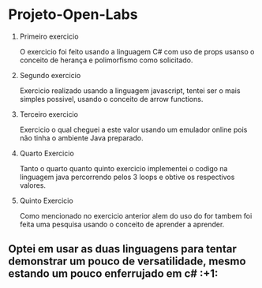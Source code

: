 <h1> Projeto-Open-Labs</h1>
<ol>
  <li>Primeiro exercicio</li>
    <p>O exercicio foi feito usando a linguagem C# com uso de props usanso o conceito de herança e polimorfismo como solicitado.</p>
  <li>Segundo exercicio</li>
    <p>Exercicio realizado usando a linguagem javascript, tentei ser o mais simples possivel, usando o conceito de arrow functions.</p>
  <li>Terceiro exercicio</li>
    <p>Exercicio o qual cheguei a este valor usando um emulador online pois não tinha o ambiente Java preparado.</p>
  <li>Quarto Exercicio</li>
    <p>Tanto o quarto quanto quinto exercicio implementei o codigo na linguagem java percorrendo pelos 3 loops e obtive os respectivos valores.</p>
  <li>Quinto Exercicio</li>
    <p>Como mencionado no exercicio anterior alem do uso do for tambem foi feita uma pesquisa usando o conceito de aprender a aprender. </p>
</ol>

<h2>Optei em usar as duas linguagens para tentar demonstrar um pouco de versatilidade, mesmo estando um pouco enferrujado em c# :+1:</h2>
